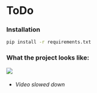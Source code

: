 # ToDo
### Installation
```cmd
pip install -r requirements.txt
```
### What the project looks like:
<image src="https://github.com/ShaneWD/ToDo/blob/master/ToDo-demo.gif">
  
- ######  Video slowed down
